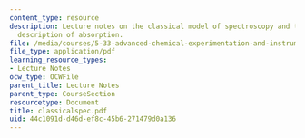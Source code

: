 ```yaml
---
content_type: resource
description: Lecture notes on the classical model of spectroscopy and the classical
  description of absorption.
file: /media/courses/5-33-advanced-chemical-experimentation-and-instrumentation-fall-2007/44c1091dd46def8c45b6271479d0a136_classicalspec.pdf
file_type: application/pdf
learning_resource_types:
- Lecture Notes
ocw_type: OCWFile
parent_title: Lecture Notes
parent_type: CourseSection
resourcetype: Document
title: classicalspec.pdf
uid: 44c1091d-d46d-ef8c-45b6-271479d0a136
---
```

